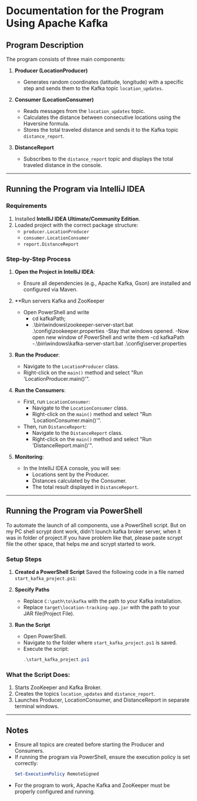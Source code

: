 # Documentation for the Program Using Apache Kafka

## Program Description

The program consists of three main components:

1. **Producer (LocationProducer)**

   - Generates random coordinates (latitude, longitude) with a specific step and sends them to the Kafka topic `location_updates`.

2. **Consumer (LocationConsumer)**

   - Reads messages from the `location_updates` topic.
   - Calculates the distance between consecutive locations using the Haversine formula.
   - Stores the total traveled distance and sends it to the Kafka topic `distance_report`.

3. **DistanceReport**

   - Subscribes to the `distance_report` topic and displays the total traveled distance in the console.

---

## Running the Program via IntelliJ IDEA

### Requirements

1. Installed **IntelliJ IDEA Ultimate/Community Edition**.
2. Loaded project with the correct package structure:
   - `producer.LocationProducer`
   - `consumer.LocationConsumer`
   - `report.DistanceReport`

### Step-by-Step Process

1. **Open the Project in IntelliJ IDEA**:

   - Ensure all dependencies (e.g., Apache Kafka, Gson) are installed and configured via Maven.

2. **Run servers Kafka and ZooKeeper
   - Open PowerShell and write
     - cd kafkaPath;
     - .\bin\windows\zookeeper-server-start.bat .\config\zookeeper.properties
   -Stay that windows opened.
   -Now open new window of PowerShell and write them
      -cd kafkaPath
      -.\bin\windows\kafka-server-start.bat .\config\server.properties

3. **Run the Producer**:

   - Navigate to the `LocationProducer` class.
   - Right-click on the `main()` method and select "Run 'LocationProducer.main()'".

4. **Run the Consumers**:

   - First, run `LocationConsumer`:
     - Navigate to the `LocationConsumer` class.
     - Right-click on the `main()` method and select "Run 'LocationConsumer.main()'".
   - Then, run `DistanceReport`:
     - Navigate to the `DistanceReport` class.
     - Right-click on the `main()` method and select "Run 'DistanceReport.main()'".

5. **Monitoring**:

   - In the IntelliJ IDEA console, you will see:
     - Locations sent by the Producer.
     - Distances calculated by the Consumer.
     - The total result displayed in `DistanceReport`.

---

## Running the Program via PowerShell

To automate the launch of all components, use a PowerShell script.
But on my PC shell scrypt dont work, didn't lounch kafka broker server, when it was in folder of project.If you have problem like that, please paste scrypt file the other space, that helps me and scrypt started to work.

### Setup Steps

1. **Created a PowerShell Script**
   Saved the following code in a file named `start_kafka_project.ps1`:


2. **Specify Paths**

   - Replace `C:\path\to\kafka` with the path to your Kafka installation.
   - Replace `target\location-tracking-app.jar` with the path to your JAR file(Project File).

3. **Run the Script**

   - Open PowerShell.
   - Navigate to the folder where `start_kafka_project.ps1` is saved.
   - Execute the script:
     ```powershell
     .\start_kafka_project.ps1
     ```

### What the Script Does:

1. Starts ZooKeeper and Kafka Broker.
2. Creates the topics `location_updates` and `distance_report`.
3. Launches Producer, LocationConsumer, and DistanceReport in separate terminal windows.

---

## Notes

- Ensure all topics are created before starting the Producer and Consumers.
- If running the program via PowerShell, ensure the execution policy is set correctly:
  ```powershell
  Set-ExecutionPolicy RemoteSigned
  ```
- For the program to work, Apache Kafka and ZooKeeper must be properly configured and running.


